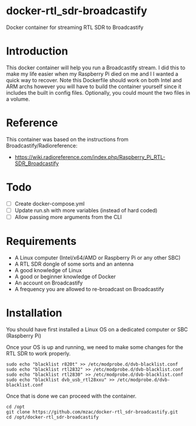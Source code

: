 # docker-rtl_sdr-broadcastify
Docker container for streaming RTL SDR to Broadcastify

# Introduction
This docker container will help you run a Broadcastify stream.  I did this to make my life easier when my Raspberry Pi died on me and I
I wanted a quick way to recover.  Note this Dockerfile should work on both Intel and ARM archs however you will have to build the container
yourself since it includes the built in config files.  Optionally, you could mount the two files in a volume.

# Reference
This container was based on the instructions from Broadcastify/Radioreference:
- https://wiki.radioreference.com/index.php/Raspberry_Pi_RTL-SDR_Broadcastify

# Todo
- [ ] Create docker-compose.yml
- [ ] Update run.sh with more variables (instead of hard coded)
- [ ] Allow passing more arguments from the CLI

# Requirements
- A Linux computer (Intel/x64/AMD or Raspberry Pi or any other SBC)
- A RTL SDR dongle of some sorts and an antenna
- A good knowledge of Linux
- A good or beginner knowledge of Docker
- An account on Broadcastify
- A frequency you are allowed to re-broadcast on Broadcastify

# Installation
You should have first installed a Linux OS on a dedicated computer or SBC (Raspberry Pi)

Once your OS is up and running, we need to make some changes for the RTL SDR to work properly.

```
sudo echo "blacklist r820t" >> /etc/modprobe.d/dvb-blacklist.conf
sudo echo "blacklist rtl2832" >> /etc/modprobe.d/dvb-blacklist.conf
sudo echo "blacklist rtl2830" >> /etc/modprobe.d/dvb-blacklist.conf
sudo echo "blacklist dvb_usb_rtl28xxu" >> /etc/modprobe.d/dvb-blacklist.conf
```

Once that is done we can proceed with the container.

```
cd /opt
git clone https://github.com/mzac/docker-rtl_sdr-broadcastify.git
cd /opt/docker-rtl_sdr-broadcastify
```
